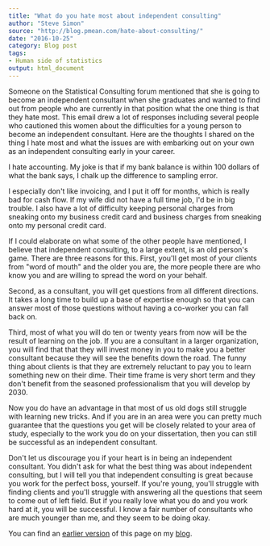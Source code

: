 ```yaml
---
title: "What do you hate most about independent consulting"
author: "Steve Simon"
source: "http://blog.pmean.com/hate-about-consulting/"
date: "2016-10-25"
category: Blog post
tags:
- Human side of statistics
output: html_document
---
```


Someone on the Statistical Consulting forum mentioned that she is going to become an independent consultant when she graduates and wanted to find out from people who are currently in that position what the one thing is that they hate most. This email drew a lot of responses including several people who cautioned this women about the difficulties for a young person to become an independent consultant. Here are the thoughts I shared on the thing I hate most and what the issues are with embarking out on your own as an independent consulting early in your career.

<!---More--->

I hate accounting. My joke is that if my bank balance is within 100 dollars of what the bank says, I chalk up the difference to sampling error.

I especially don't like invoicing, and I put it off for months, which is really bad for cash flow. If my wife did not have a full time job, I'd be in big trouble. I also have a lot of difficulty keeping personal charges from sneaking onto my business credit card and business charges from sneaking onto my personal credit card.

If I could elaborate on what some of the other people have mentioned, I believe that independent consulting, to a large extent, is an old person's game. There are three reasons for this. First, you'll get most of your clients from "word of mouth" and the older you are, the more people there are who know you and are willing to spread the word on your behalf.

Second, as a consultant, you will get questions from all different directions. It takes a long time to build up a base of expertise enough so that you can answer most of those questions without having a co-worker you can fall back on.

Third, most of what you will do ten or twenty years from now will be the result of learning on the job. If you are a consultant in a larger organization, you will find that that they will invest money in you to make you a better consultant because they will see the benefits down the road. The funny thing about clients is that they are extremely reluctant to pay you to learn something new on their dime. Their time frame is very short term and they don't benefit from the seasoned professionalism that you will develop by 2030.

Now you do have an advantage in that most of us old dogs still struggle with learning new tricks. And if you are in an area were you can pretty much guarantee that the questions you get will be closely related to your area of study, especially to the work you do on your dissertation, then you can still be successful as an independent consultant.

Don't let us discourage you if your heart is in being an independent consultant. You didn't ask for what the best thing was about independent consulting, but I will tell you that independent consulting is great because you work for the perfect boss, yourself. If you're young, you'll struggle with finding clients and you'll struggle with answering all the questions that seem to come out of left field. But if you really love what you do and you work hard at it, you will be successful. I know a fair number of consultants who are much younger than me, and they seem to be doing okay.

You can find an [earlier version][sim1] of this page on my [blog][sim2].

[sim1]: http://blog.pmean.com/hate-about-consulting/
[sim2]: http://blog.pmean.com

